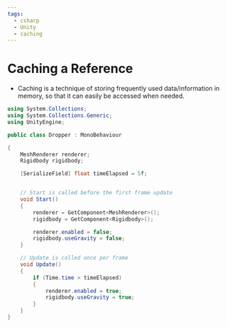 ```yaml
---
tags:
  - csharp
  - Unity
  - caching
---
```

# Caching a Reference

* Caching is a technique of storing frequently used data/information in memory, so that it can easily be accessed when needed.

```c#
using System.Collections;
using System.Collections.Generic;
using UnityEngine;

public class Dropper : MonoBehaviour

{
    MeshRenderer renderer;
    Rigidbody rigidbody;

    [SerializeField] float timeElapsed = 5f;


    // Start is called before the first frame update
    void Start()
    {
        renderer = GetComponent<MeshRenderer>();
        rigidbody = GetComponent<Rigidbody>();

        renderer.enabled = false;
        rigidbody.useGravity = false;
    }

    // Update is called once per frame
    void Update()
    {
        if (Time.time > timeElapsed)
        {
            renderer.enabled = true;
            rigidbody.useGravity = true;
        }
    }
}

```


